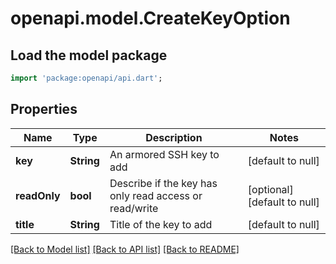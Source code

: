 # openapi.model.CreateKeyOption

## Load the model package
```dart
import 'package:openapi/api.dart';
```

## Properties
Name | Type | Description | Notes
------------ | ------------- | ------------- | -------------
**key** | **String** | An armored SSH key to add | [default to null]
**readOnly** | **bool** | Describe if the key has only read access or read/write | [optional] [default to null]
**title** | **String** | Title of the key to add | [default to null]

[[Back to Model list]](../README.md#documentation-for-models) [[Back to API list]](../README.md#documentation-for-api-endpoints) [[Back to README]](../README.md)


